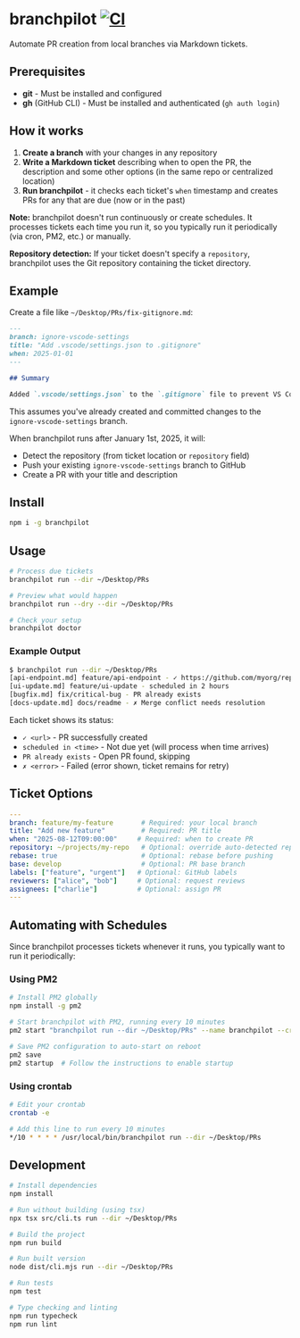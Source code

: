 # branchpilot [![CI](https://github.com/AlecRust/branchpilot/actions/workflows/ci.yml/badge.svg)](https://github.com/AlecRust/branchpilot/actions/workflows/ci.yml)

Automate PR creation from local branches via Markdown tickets.

## Prerequisites

- **git** - Must be installed and configured
- **gh** (GitHub CLI) - Must be installed and authenticated (`gh auth login`)

## How it works

1. **Create a branch** with your changes in any repository
2. **Write a Markdown ticket** describing when to open the PR, the description and some other options (in the same repo or centralized location)
3. **Run branchpilot** - it checks each ticket's `when` timestamp and creates PRs for any that are due (now or in the past)

**Note:** branchpilot doesn't run continuously or create schedules. It processes tickets each time you run it, so you typically run it periodically (via cron, PM2, etc.) or manually.

**Repository detection:** If your ticket doesn't specify a `repository`, branchpilot uses the Git repository containing the ticket directory.

## Example

Create a file like `~/Desktop/PRs/fix-gitignore.md`:

```markdown
---
branch: ignore-vscode-settings
title: "Add .vscode/settings.json to .gitignore"
when: 2025-01-01
---

## Summary

Added `.vscode/settings.json` to the `.gitignore` file to prevent VS Code workspace settings from being committed to the repository.
```

This assumes you've already created and committed changes to the `ignore-vscode-settings` branch.

When branchpilot runs after January 1st, 2025, it will:

- Detect the repository (from ticket location or `repository` field)
- Push your existing `ignore-vscode-settings` branch to GitHub
- Create a PR with your title and description

## Install

```bash
npm i -g branchpilot
```

## Usage

```bash
# Process due tickets
branchpilot run --dir ~/Desktop/PRs

# Preview what would happen
branchpilot run --dry --dir ~/Desktop/PRs

# Check your setup
branchpilot doctor
```

### Example Output

```bash
$ branchpilot run --dir ~/Desktop/PRs
[api-endpoint.md] feature/api-endpoint - ✓ https://github.com/myorg/repo/pull/123
[ui-update.md] feature/ui-update - scheduled in 2 hours
[bugfix.md] fix/critical-bug - PR already exists
[docs-update.md] docs/readme - ✗ Merge conflict needs resolution
```

Each ticket shows its status:
- `✓ <url>` - PR successfully created
- `scheduled in <time>` - Not due yet (will process when time arrives)
- `PR already exists` - Open PR found, skipping
- `✗ <error>` - Failed (error shown, ticket remains for retry)

## Ticket Options

```yaml
---
branch: feature/my-feature       # Required: your local branch
title: "Add new feature"         # Required: PR title
when: "2025-08-12T09:00:00"     # Required: when to create PR
repository: ~/projects/my-repo   # Optional: override auto-detected repo
rebase: true                     # Optional: rebase before pushing
base: develop                    # Optional: PR base branch
labels: ["feature", "urgent"]   # Optional: GitHub labels
reviewers: ["alice", "bob"]     # Optional: request reviews
assignees: ["charlie"]          # Optional: assign PR
---
```

## Automating with Schedules

Since branchpilot processes tickets whenever it runs, you typically want to run it periodically:

### Using PM2

```bash
# Install PM2 globally
npm install -g pm2

# Start branchpilot with PM2, running every 10 minutes
pm2 start "branchpilot run --dir ~/Desktop/PRs" --name branchpilot --cron "*/10 * * * *"

# Save PM2 configuration to auto-start on reboot
pm2 save
pm2 startup  # Follow the instructions to enable startup
```

### Using crontab

```bash
# Edit your crontab
crontab -e

# Add this line to run every 10 minutes
*/10 * * * * /usr/local/bin/branchpilot run --dir ~/Desktop/PRs
```

## Development

```bash
# Install dependencies
npm install

# Run without building (using tsx)
npx tsx src/cli.ts run --dir ~/Desktop/PRs

# Build the project
npm run build

# Run built version
node dist/cli.mjs run --dir ~/Desktop/PRs

# Run tests
npm test

# Type checking and linting
npm run typecheck
npm run lint
